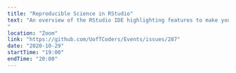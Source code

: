 ```yaml
---
title: "Reproducible Science in RStudio"
text: "An overview of the RStudio IDE highlighting features to make your work better documented and more reproducible.   
"
location: "Zoom"
link: "https://github.com/UofTCoders/Events/issues/287"
date: "2020-10-29"
startTime: "19:00"
endTime: "20:00"
---
```

